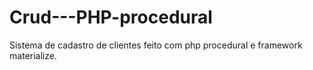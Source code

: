 # Crud---PHP-procedural
Sistema de cadastro de clientes feito com php procedural e framework materialize.
